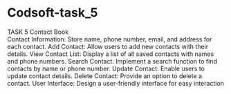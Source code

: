 # Codsoft-task_5
TASK 5
 Contact Book  
Contact Information: Store name, phone number, email, and address for each contact.
 Add Contact: Allow users to add new contacts with their details.
 View Contact List: Display a list of all saved contacts with names and phone numbers.
 Search Contact: Implement a search function to find contacts by name or phone number.
 Update Contact: Enable users to update contact details.
 Delete Contact: Provide an option to delete a contact.
 User Interface: Design a user-friendly interface for easy interaction
